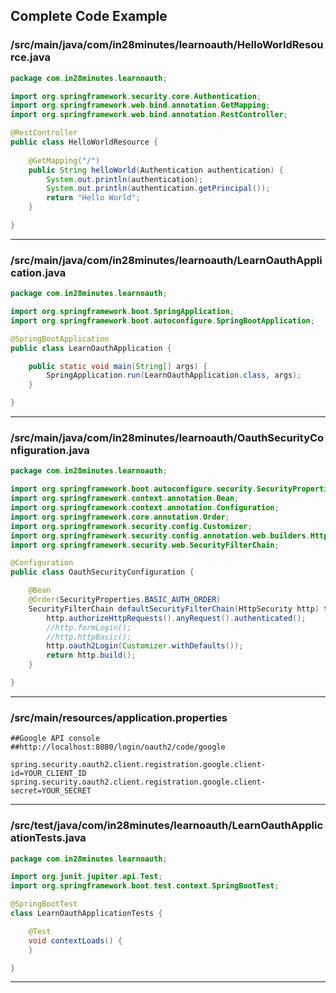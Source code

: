 <!---
Current Directory : /Users/ranga/Ranga/git/00.courses/master-spring-and-spring-boot/72-oauth
-->

## Complete Code Example

### /src/main/java/com/in28minutes/learnoauth/HelloWorldResource.java

```java
package com.in28minutes.learnoauth;

import org.springframework.security.core.Authentication;
import org.springframework.web.bind.annotation.GetMapping;
import org.springframework.web.bind.annotation.RestController;

@RestController
public class HelloWorldResource {
	
	@GetMapping("/")
	public String helloWorld(Authentication authentication) {
		System.out.println(authentication);
		System.out.println(authentication.getPrincipal());
		return "Hello World";
	}

}
```

---

### /src/main/java/com/in28minutes/learnoauth/LearnOauthApplication.java

```java
package com.in28minutes.learnoauth;

import org.springframework.boot.SpringApplication;
import org.springframework.boot.autoconfigure.SpringBootApplication;

@SpringBootApplication
public class LearnOauthApplication {

	public static void main(String[] args) {
		SpringApplication.run(LearnOauthApplication.class, args);
	}

}
```

---

### /src/main/java/com/in28minutes/learnoauth/OauthSecurityConfiguration.java

```java
package com.in28minutes.learnoauth;

import org.springframework.boot.autoconfigure.security.SecurityProperties;
import org.springframework.context.annotation.Bean;
import org.springframework.context.annotation.Configuration;
import org.springframework.core.annotation.Order;
import org.springframework.security.config.Customizer;
import org.springframework.security.config.annotation.web.builders.HttpSecurity;
import org.springframework.security.web.SecurityFilterChain;

@Configuration
public class OauthSecurityConfiguration {

	@Bean
	@Order(SecurityProperties.BASIC_AUTH_ORDER)
	SecurityFilterChain defaultSecurityFilterChain(HttpSecurity http) throws Exception {
		http.authorizeHttpRequests().anyRequest().authenticated();
		//http.formLogin();
		//http.httpBasic();
		http.oauth2Login(Customizer.withDefaults());
		return http.build();
	}

}
```

---

### /src/main/resources/application.properties

```properties
##Google API console
##http://localhost:8080/login/oauth2/code/google

spring.security.oauth2.client.registration.google.client-id=YOUR_CLIENT_ID
spring.security.oauth2.client.registration.google.client-secret=YOUR_SECRET

```

---

### /src/test/java/com/in28minutes/learnoauth/LearnOauthApplicationTests.java

```java
package com.in28minutes.learnoauth;

import org.junit.jupiter.api.Test;
import org.springframework.boot.test.context.SpringBootTest;

@SpringBootTest
class LearnOauthApplicationTests {

	@Test
	void contextLoads() {
	}

}
```

---
